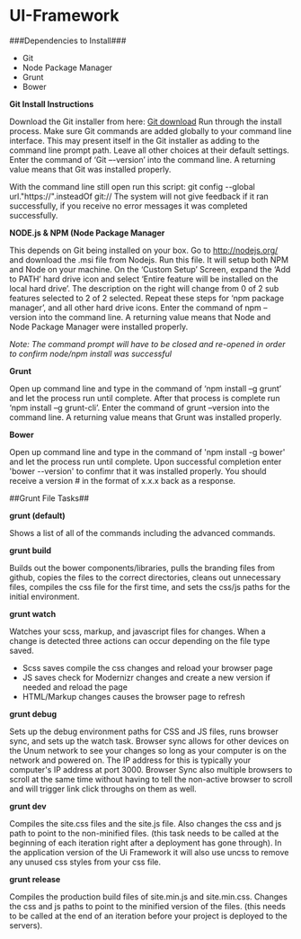 UI-Framework
============

###Dependencies to Install###
- Git
- Node Package Manager
- Grunt
- Bower

**Git Install Instructions**

Download the Git installer from here: [Git download](http://git-scm.com/downloads) Run through the install process.  Make sure Git commands are added globally to your command line interface.  This may present itself in the Git installer as adding to the command line prompt path.  Leave all other choices at their default settings.  Enter the command of ‘Git –-version’ into the command line.  A returning value means that Git was installed properly.

With the command line still open run this script: git config --global url."https://".insteadOf git://  The system will not give feedback if it ran successfully, if you receive no error messages it was completed successfully. 

**NODE.js & NPM (Node Package Manager**

This depends on Git being installed on your box.  Go to http://nodejs.org/ and download the .msi file from Nodejs.  Run this file.  It will setup both NPM and Node on your machine.  On the ‘Custom Setup’ Screen, expand the ‘Add to PATH’ hard drive icon and select ‘Entire feature will be installed on the local hard drive’.  The description on the right will change from 0 of 2 sub features selected to 2 of 2 selected.  Repeat these steps for ‘npm package manager’, and all other hard drive icons.  Enter the command of npm –version into the command line.  A returning value means that Node and Node Package Manager were installed properly. 

*Note:  The command prompt will have to be closed and re-opened in order to confirm node/npm install was successful*

**Grunt**

Open up command line and type in the command of ‘npm install –g grunt’ and let the process run until complete.  After that process is complete run ‘npm install –g grunt-cli’.  Enter the command of grunt –version into the command line.  A returning value means that Grunt was installed properly.

**Bower**

Open up command line and type in the command of 'npm install -g bower' and let the process run until complete. Upon successful completion enter 'bower --version' to confimr that it was installed properly. You should receive a version # in the format of x.x.x back as a response. 

##Grunt File Tasks##

**grunt (default)**

Shows a list of all of the commands including the advanced commands.

**grunt build**

Builds out the bower components/libraries, pulls the branding files from github, copies the files to the correct directories, cleans out unnecessary files, compiles the css file for the first time, and sets the css/js paths for the initial environment. 

**grunt watch**

Watches your scss, markup, and javascript files for changes. When a change is detected three actions can occur depending on the file type saved.
- Scss saves compile the css changes and reload your browser page
- JS saves check for Modernizr changes and create a new version if needed and reload the page
- HTML/Markup changes causes the browser page to refresh

**grunt debug**

Sets up the debug environment paths for CSS and JS files, runs browser sync, and sets up the watch task. Browser sync allows for other devices on the Unum network to see your changes so long as your computer is on the network and powered on. The IP address for this is typically your computer's IP address at port 3000. Browser Sync also multiple browsers to scroll at the same time without having to tell the non-active browser to scroll and will trigger link click throughs on them as well. 

**grunt dev**

Compiles the site.css files and the site.js file.  Also changes the css and js path to point to the non-minified files.  (this task needs to be called at the beginning of each iteration right after a deployment has gone through).  In the application version of the Ui Framework it will also use uncss to remove any unused css styles from your css file.  

**grunt release**

Compiles the production build files of site.min.js and site.min.css.  Changes the css and js paths to point to the minified version of the files.  (this needs to be called at the end of an iteration before your project is deployed to the servers).
